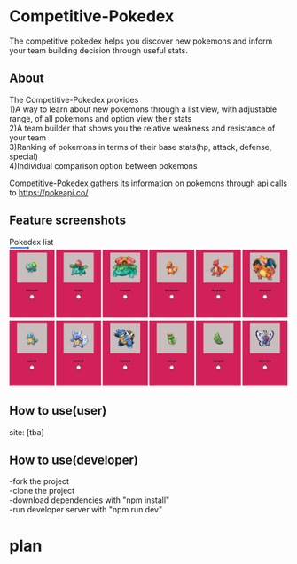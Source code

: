 # Competitive-Pokedex

The competitive pokedex helps you discover new pokemons and inform your team building decision through useful stats.

## About  
The Competitive-Pokedex provides  
1)A way to learn about new pokemons through a list view, with adjustable range, of all pokemons and option view their stats  
2)A team builder that shows you the relative weakness and resistance of your team  
3)Ranking of pokemons in terms of their base stats(hp, attack, defense, special)  
4)Individual comparison option between pokemons  

Competitive-Pokedex gathers its information on pokemons through api calls to https://pokeapi.co/

## Feature screenshots
Pokedex list
![list view](./src/assets/listView.png "pokedex list")

## How to use(user)
site: [tba]  

## How to use(developer)
-fork the project  
-clone the project  
-download dependencies with "npm install"  
-run developer server with "npm run dev"  

# plan